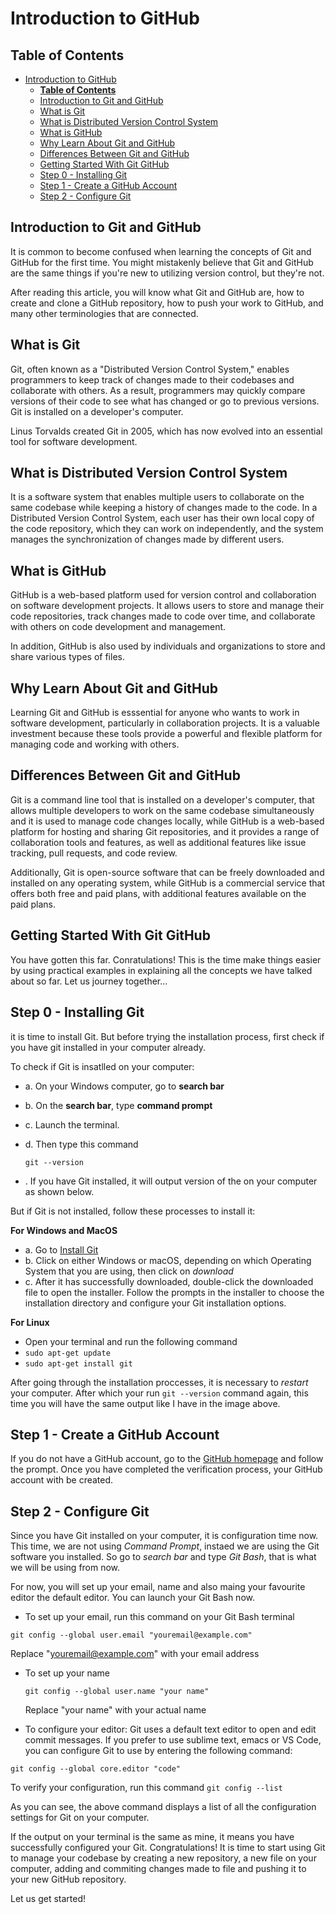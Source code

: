 # Introduction to GitHub

## **Table of Contents**

- [Introduction to GitHub](#introduction-to-github)
  - [**Table of Contents**](#table-of-contents)
  - [Introduction to Git and GitHub](#introduction-to-git-and-github)
  - [What is Git](#what-is-git)
  - [What is Distributed Version Control System](#what-is-distributed-version-control-system)
  - [What is GitHub](#what-is-github)
  - [Why Learn About Git and GitHub](#why-learn-about-git-and-github)
  - [Differences Between Git and GitHub](#differences-between-git-and-github)
  - [Getting Started With Git GitHub](#getting-started-with-git-github)
  - [Step 0 - Installing Git](#step-0---installing-git)
  - [Step 1 - Create a GitHub Account](#step-1---create-a-github-account)
  - [Step 2 - Configure Git](#step-2---configure-git)

## Introduction to Git and GitHub

It is common to become confused when learning the concepts of Git and GitHub for the first time. You might mistakenly believe that Git and GitHub are the same things if you're new to utilizing version control, but they're not.

After reading this article, you will know what Git and GitHub are, how to create and clone a GitHub repository, how to push your work to GitHub, and many other terminologies that are connected.

## What is Git

Git, often known as a "Distributed Version Control System," enables programmers to keep track of changes made to their codebases and collaborate with others. As a result, programmers may quickly compare versions of their code to see what has changed or go to previous versions. Git is installed on a developer's computer.

Linus Torvalds created Git in 2005, which has now evolved into an essential tool for software development.

## What is Distributed Version Control System

It is a software system that enables multiple users to collaborate on the same codebase while keeping a history of changes made to the code. In a Distributed Version Control System, each user has their own local copy of the code repository, which they can work on independently, and the system manages the synchronization of changes made by different users.

## What is GitHub

GitHub is a web-based platform used for version control and collaboration on software development projects. It allows users to store and manage their code repositories, track changes made to code over time, and collaborate with others on code development and management.

In addition, GitHub is also used by individuals and organizations to store and share various types of files.

## Why Learn About Git and GitHub

Learning Git and GitHub is esssential for anyone who wants to work in software development, particularly in collaboration projects. It is a valuable investment because these tools provide a powerful and flexible platform for managing code and working with others.

## Differences Between Git and GitHub

Git is a command line tool that is installed on a developer's computer, that allows multiple developers to work on the same codebase simultaneously and it is used to manage code changes locally, while GitHub is a web-based platform for hosting and sharing Git repositories, and it provides a range of collaboration tools and features, as well as additional features like issue tracking, pull requests, and code review.

Additionally, Git is open-source software that can be freely downloaded and installed on any operating system, while GitHub is a commercial service that offers both free and paid plans, with additional features available on the paid plans.

## Getting Started With Git GitHub

You have gotten this far. Conratulations! This is the time make things easier by using practical examples in explaining all the concepts we have talked about so far. Let us journey together...

## Step 0 - Installing Git

it is time to install Git. But before trying the installation process, first check if you have git installed in your computer already.

To check if Git is insatlled on your computer:

- a. On your Windows computer, go to **search bar**
- b. On the **search bar**, type **command prompt**
- c. Launch the terminal.
- d. Then type this command

  ```
  git --version
  ```

- . If you have Git installed, it will output version of the on your computer as shown below.

But if Git is not installed, follow these processes to install it:

**For Windows and MacOS**

- a. Go to [Install Git](https://git-scm.com/downloads)
- b. Click on either Windows or macOS, depending on which Operating System that you are using, then click on _download_
- c. After it has successfully downloaded, double-click the downloaded file to open the installer. Follow the prompts in the installer to choose the installation directory and configure your Git installation options.

**For Linux**

- Open your terminal and run the following command
- `sudo apt-get update`
- `sudo apt-get install git`

After going through the installation proccesses, it is necessary to _restart_ your computer. After which your run `git --version` command again, this time you will have the same output like I have in the image above.

## Step 1 - Create a GitHub Account

If you do not have a GitHub account, go to the [GitHub homepage](https://github.com/) and follow the prompt. Once you have completed the verification process, your GitHub account with be created.

## Step 2 - Configure Git

Since you have Git installed on your computer, it is configuration time now. This time, we are not using _Command Prompt_, instaed we are using the Git software you installed. So go to _search bar_ and type _Git Bash_, that is what we will be using from now.

For now, you will set up your email, name and also maing your favourite editor the default editor. You can launch your Git Bash now.

- To set up your email, run this command on your Git Bash terminal

`git config --global user.email "youremail@example.com"`

Replace "youremail@example.com" with your email address

- To set up your name

  `git config --global user.name "your name"`

  Replace "your name" with your actual name

- To configure your editor: Git uses a default text editor to open and edit commit messages. If you prefer to use sublime text, emacs or VS Code, you can configure Git to use by entering the following command:

`git config --global core.editor "code"`

To verify your configuration, run this command `git config --list`

As you can see, the above command displays a list of all the configuration settings for Git on your computer.

If the output on your terminal is the same as mine, it means you have successfully configured your Git. Congratulations! It is time to start using Git to manage your codebase by creating a new repository, a new file on your computer, adding and commiting changes made to file and pushing it to your new GitHub repository.

Let us get started!
